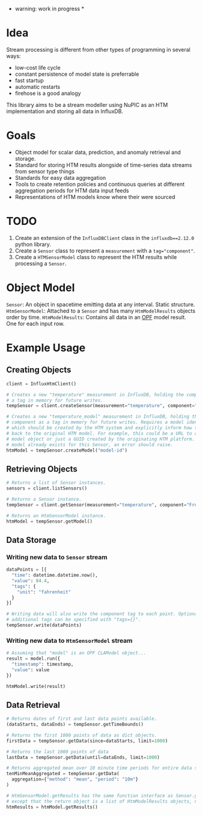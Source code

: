 * warning: work in progress *


# Idea

Stream processing is different from other types of programming in several ways:

- low-cost life cycle
- constant persistence of model state is preferrable
- fast startup
- automatic restarts
- firehose is a good analogy


This library aims to be a stream modeller using NuPIC as an HTM implementation and storing all data in InfluxDB. 

# Goals

- Object model for scalar data, prediction, and anomaly retrieval and storage.
- Standard for storing HTM results alongside of time-series data streams from sensor type things
- Standards for easy data aggregation
- Tools to create retention policies and continuous queries at different aggregation periods for HTM data input feeds
- Representations of HTM models know where their were sourced

# TODO

1. Create an extension of the `InfluxDBClient` class in the `influxdb==2.12.0` python library.
1. Create a `Sensor` class to represent a `measurement` with a `tag="component"`.
1. Create a `HTMSensorModel` class to represent the HTM results while processing a `Sensor`.

# Object Model

`Sensor`: An object in spacetime emitting data at any interval. Static structure.
`HtmSensorModel`: Attached to a `Sensor` and has many `HtmModelResults` objects order by time.
`HtmModelResults`: Contains all data in an [OPF](https://github.com/numenta/nupic/tree/master/src/nupic/frameworks/opf) model result. One for each input row. 


# Example Usage

## Creating Objects

```python
client = InfluxHtmClient()

# Creates a new "temperature" measurement in InfluxDB, holding the component as 
# a tag in memory for future writes.
tempSensor = client.createSensor(measurement="temperature", component="Front+Door")

# Creates a new "temperature_model" measurement in InfluxDB, holding the 
# component as a tag in memory for future writes. Requires a model identifier, 
# which should be created by the HTM system and explicitly inform how to get 
# back to the original HTM model. For example, this could be a URL to a HITC
# model object or just a GUID created by the originating HTM platform. If a 
# model already exists for this Sensor, an error should raise.
htmModel = tempSensor.createModel("model-id")
```

## Retrieving Objects

```python
# Returns a list of Sensor instances.
sensors = client.listSensors()

# Returns a Sensor instance.
tempSensor = client.getSensor(measurement="temperature", component="Front+Door")

# Returns an HtmSensorModel instance.
htmModel = tempSensor.getModel()
```


## Data Storage

### Writing new data to `Sensor` stream

```python
dataPoints = [{
  "time": datetime.datetime.now(),
  "value": 84.4,
  "tags": {
    "unit": "fahrenheit"
  }
}]

# Writing data will also write the component tag to each point. Optionally, 
# additional tags can be specified with "tags={}".
tempSensor.write(dataPoints)
```

### Writing new data to `HtmSensorModel` stream

```python
# Assuming that "model" is an OPF CLAModel object...
result = model.run({
  "timestamp": timestamp,
  "value": value
})

htmModel.write(result)
```

## Data Retrieval

```python
# Returns dates of first and last data points available.
(dataStarts, dataEnds) = tempSensor.getTimeBounds()

# Returns the first 1000 points of data as dict objects.
firstData = tempSensor.getData(since=dataStarts, limit=1000)

# Returns the last 1000 points of data
lastData = tempSensor.getData(until=dataEnds, limit=1000)

# Returns aggregated mean over 10 minute time periods for entire data set.
tenMinMeanAggregated = tempSensor.getData(
  aggregation={"method": "mean", "period": "10m"}
)

# HtmSensorModel.getResults has the same function interface as Sensor.getData,
# except that the return object is a list of HtmModelResults objects, not dicts.
htmResults = htmModel.getResults()
```
